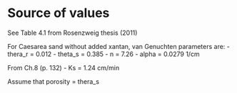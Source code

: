 # Source of values

See Table 4.1 from Rosenzweig thesis (2011)

For Caesarea sand without added xantan, van Genuchten parameters are:
    - thera_r = 0.012
    - theta_s = 0.385
    - n = 7.26
    - alpha = 0.0279 1/cm
   
From Ch.8 (p. 132)
    - Ks = 1.24 cm/min

Assume that porosity = thera_s